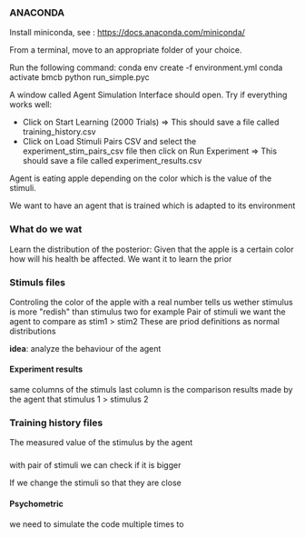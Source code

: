 ### ANACONDA ###

Install miniconda, see : https://docs.anaconda.com/miniconda/

From a terminal, move to an appropriate folder of your choice.

Run the following command:
    conda env create -f environment.yml
    conda activate bmcb
    python run_simple.pyc
    
A window called Agent Simulation Interface should open.
Try if everything works well:
- Click on Start Learning (2000 Trials) => This should save a file called training_history.csv
- Click on Load Stimuli Pairs CSV and select the experiment_stim_pairs_csv file then click on Run Experiment => This should save a file called experiment_results.csv


Agent is eating apple depending on the color which is the value of the stimuli.

We want to have an agent that is trained which is adapted to its environment

### What do we wat
Learn the distribution of the posterior: Given that the apple is a certain color how will his health be affected.
We want it to learn the prior

### Stimuls files
Controling the color of the apple with a real number
tells us wether stimulus is more "redish" than stimulus two for example
Pair of stimuli we want the agent to compare as stim1 > stim2
These are priod definitions as normal distributions

**idea**: analyze the behaviour of the agent

#### Experiment results
same columns of the stimuls
last column is the comparison results made by the agent that stimulus 1 > stimulus 2

### Training history files
The measured value of the stimulus by the agent

###
with pair of stimuli we can check if it is bigger

If we change the stimuli so that they are close 


#### Psychometric 
we need to simulate the code multiple times to 